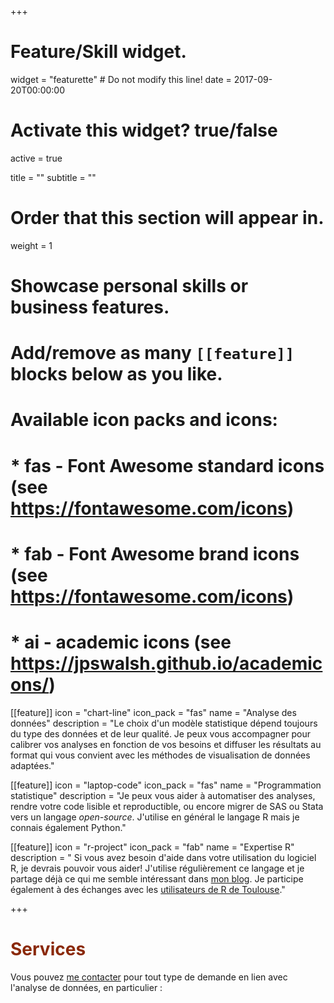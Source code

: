 +++
# Feature/Skill widget.
widget = "featurette"  # Do not modify this line!
date = 2017-09-20T00:00:00

# Activate this widget? true/false
active = true

title = ""
subtitle = ""

# Order that this section will appear in.
weight = 1

# Showcase personal skills or business features.
# 
# Add/remove as many `[[feature]]` blocks below as you like.
# 
# Available icon packs and icons:
# * fas - Font Awesome standard icons (see https://fontawesome.com/icons)
# * fab - Font Awesome brand icons (see https://fontawesome.com/icons)
# * ai - academic icons (see https://jpswalsh.github.io/academicons/)

[[feature]]
  icon = "chart-line"
  icon_pack = "fas"
  name = "Analyse des données"
  description = "Le choix d'un modèle statistique dépend toujours du type des données et de leur qualité. Je peux vous accompagner pour calibrer vos analyses en fonction de vos besoins et diffuser les résultats au format qui vous convient avec les méthodes de visualisation de données adaptées."
  
[[feature]]
  icon = "laptop-code"
  icon_pack = "fas"
  name = "Programmation statistique"
  description = "Je peux vous aider à automatiser des analyses, rendre votre code lisible et reproductible, ou encore migrer de SAS ou Stata vers un langage *open-source*. J'utilise en général le langage R mais je connais également Python."
  
[[feature]]
  icon = "r-project"
  icon_pack = "fab"
  name = "Expertise R"
  description = " Si vous avez besoin d'aide dans votre utilisation du logiciel R, je devrais pouvoir vous aider! J'utilise régulièrement ce langage et je partage déjà ce qui me semble intéressant dans [mon blog](/post/). Je participe également à des échanges avec les [utilisateurs de R de Toulouse](https://r-toulouse.netlify.com/evenements/rencontre-de-fevrier-2019/)."

+++
# <span style="color:#8A2908">Services</span>

Vous pouvez [me contacter](#contact) pour tout type de demande en lien avec l'analyse de données, en particulier : 

